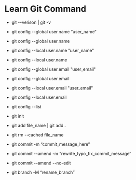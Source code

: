 # Learn Git Command

- git --verison | git -v

- git config --global user.name “user_name”

- git config --global user.name

- git config --local user.name "user_name"

- git config --local user.name

- git config --global user.email "user_email"

- git config --global user.email

- git config --local user.email "user_email"

- git config --local user.email

- git config --list

- git init

- git add file_name | git add .

- git rm --cached file_name

- git commit -m “commit_message_here”

- git commit --amend -m “rewrite_typo_fix_commit_message”

- git commit --amend --no-edit

- git branch -M “rename_branch”
